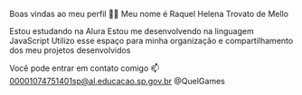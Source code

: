 Boas vindas ao meu perfil 💙💙
Meu nome é Raquel Helena Trovato de Mello

Estou estudando na Alura
Estou me desenvolvendo na linguagem JavaScript
Utilizo esse espaço para minha organização e compartilhamento dos meu projetos desenvolvidos

Você pode entrar em contato comigo 📫
00001074751401sp@al.educacao.sp.gov.br
@QuelGames 

